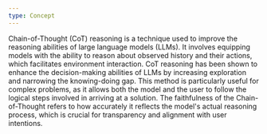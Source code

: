 ```yaml
---
type: Concept
---
```


Chain-of-Thought (CoT) reasoning is a technique used to improve the reasoning abilities of large language models (LLMs). It involves equipping models with the ability to reason about observed history and their actions, which facilitates environment interaction. CoT reasoning has been shown to enhance the decision-making abilities of LLMs by increasing exploration and narrowing the knowing-doing gap. This method is particularly useful for complex problems, as it allows both the model and the user to follow the logical steps involved in arriving at a solution. The faithfulness of the Chain-of-Thought refers to how accurately it reflects the model's actual reasoning process, which is crucial for transparency and alignment with user intentions.